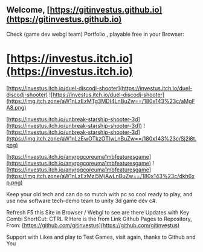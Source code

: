 ## Welcome, [https://gitinvestus.github.io](https://gitinvestus.github.io) 
Check (game dev webgl team) Portfolio , playable free in your Browser:
# [https://investus.itch.io](https://investus.itch.io) 

[https://investus.itch.io/duel-discodj-shooter](https://investus.itch.io/duel-discodj-shooter) ![https://investus.itch.io/duel-discodj-shooter](https://img.itch.zone/aW1nLzEzMTg3MDI4LnBuZw==/180x143%23c/aMgFA8.png)

[https://investus.itch.io/unbreak-starship-shooter-3d](https://investus.itch.io/unbreak-starship-shooter-3d]) ![https://investus.itch.io/unbreak-starship-shooter-3d](https://img.itch.zone/aW1nLzEwOTkzOTIwLnBuZw==/180x143%23c/Sj2i8t.png)

[https://investus.itch.io/anyrpgcoreuma1mbfeaturesgame](https://investus.itch.io/anyrpgcoreuma1mbfeaturesgame) ![https://investus.itch.io/anyrpgcoreuma1mbfeaturesgame](https://img.itch.zone/aW1nLzEzMzI5MjAwLnBuZw==/180x143%23c/dkh6xp.png)

Keep your old tech and can do so mutch with pc so cool ready to play, and use new software tech-demo team to unity 3d game dev c#.

Refresh F5 this Site in Browser / Webgl to see are there Updates with Key Combi ShortCut: CTRL R
Here is the from Link Github Pages to Repository, From: [https://github.com/gitinvestus](https://github.com/gitinvestus)

Support with Likes and play to Test Games, visit again, thanks to Github and You 

